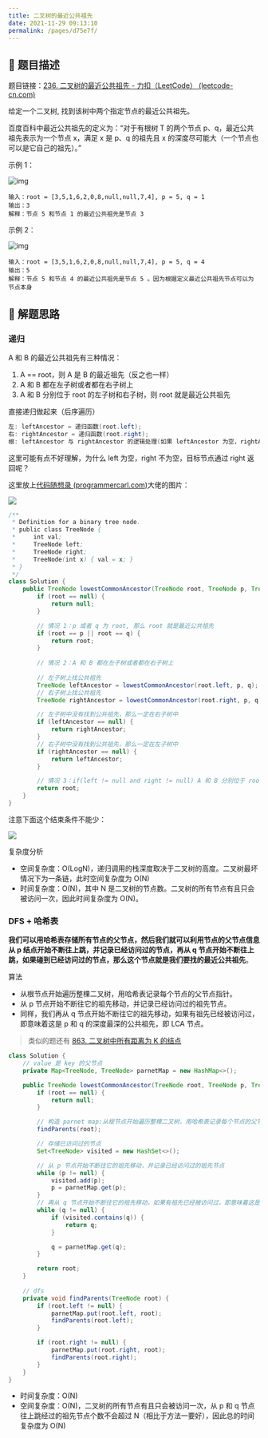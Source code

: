 ```yaml
---
title: 二叉树的最近公共祖先
date: 2021-11-29 09:13:10
permalink: /pages/d75e7f/
---
```


## 📃 题目描述

题目链接：[236. 二叉树的最近公共祖先 - 力扣（LeetCode） (leetcode-cn.com)](https://leetcode-cn.com/problems/lowest-common-ancestor-of-a-binary-tree/)

给定一个二叉树, 找到该树中两个指定节点的最近公共祖先。

百度百科中最近公共祖先的定义为：“对于有根树 T 的两个节点 p、q，最近公共祖先表示为一个节点 x，满足 x 是 p、q 的祖先且 x 的深度尽可能大（一个节点也可以是它自己的祖先）。”

示例 1：

![img](https://assets.leetcode.com/uploads/2018/12/14/binarytree.png)

```
输入：root = [3,5,1,6,2,0,8,null,null,7,4], p = 5, q = 1
输出：3
解释：节点 5 和节点 1 的最近公共祖先是节点 3
```

示例 2：

![img](https://assets.leetcode.com/uploads/2018/12/14/binarytree.png)

```
输入：root = [3,5,1,6,2,0,8,null,null,7,4], p = 5, q = 4
输出：5
解释：节点 5 和节点 4 的最近公共祖先是节点 5 。因为根据定义最近公共祖先节点可以为节点本身
```

## 🔔 解题思路

### 递归

A 和 B 的最近公共祖先有三种情况：

1. A == root，则 A 是 B 的最近祖先（反之也一样）
2. A 和 B 都在左子树或者都在右子树上
3. A 和 B 分别位于 root 的左子树和右子树，则 root 就是最近公共祖先

直接递归做起来（后序遍历）

```java
左: leftAncestor = 递归函数(root.left);
右: rightAncestor = 递归函数(root.right);
根: leftAncestor 与 rightAncestor 的逻辑处理(如果 leftAncestor 为空，rightAncestor 不为空，就返回 rightAncestor，说明目标节点是通过 rightAncestor 返回的，反之依然)
```

这里可能有点不好理解，为什么 left 为空，right 不为空，目标节点通过 right 返回呢？

这里放上[代码随想录 (programmercarl.com)](https://www.programmercarl.com/0236.二叉树的最近公共祖先.html#java)大佬的图片：

![](https://img-blog.csdnimg.cn/20210204151125844.png)


```java
/**
 * Definition for a binary tree node.
 * public class TreeNode {
 *     int val;
 *     TreeNode left;
 *     TreeNode right;
 *     TreeNode(int x) { val = x; }
 * }
 */
class Solution {
    public TreeNode lowestCommonAncestor(TreeNode root, TreeNode p, TreeNode q) {
        if (root == null) {
            return null;
        }

        // 情况 1：p 或者 q 为 root, 那么 root 就是最近公共祖先
        if (root == p || root == q) {
            return root;
        }
		
        // 情况 2：A 和 B 都在左子树或者都在右子树上
        
        // 左子树上找公共祖先
        TreeNode leftAncestor = lowestCommonAncestor(root.left, p, q);
        // 右子树上找公共祖先
        TreeNode rightAncestor = lowestCommonAncestor(root.right, p, q);

        // 左子树中没有找到公共祖先，那么一定在右子树中
        if (leftAncestor == null) {
            return rightAncestor;
        }
        // 右子树中没有找到公共祖先，那么一定在左子树中
        if (rightAncestor == null) {
            return leftAncestor;
        }

        // 情况 3：if(left != null and right != null) A 和 B 分别位于 root 的左子树和右子树，那么 root 就是最近公共祖先
        return root;
    }
}
```

注意下面这个结束条件不能少：

![](https://cs-wiki.oss-cn-shanghai.aliyuncs.com/img/20220527120656.png)

复杂度分析

- 空间复杂度：O(LogN)，递归调用的栈深度取决于二叉树的高度。二叉树最坏情况下为一条链，此时空间复杂度为 O(N)
- 时间复杂度：O(N)，其中 N 是二叉树的节点数。二叉树的所有节点有且只会被访问一次，因此时间复杂度为 O(N)。

### DFS + 哈希表

**我们可以用哈希表存储所有节点的父节点，然后我们就可以利用节点的父节点信息从 p 结点开始不断往上跳，并记录已经访问过的节点，再从 q 节点开始不断往上跳，如果碰到已经访问过的节点，那么这个节点就是我们要找的最近公共祖先**。

算法

- 从根节点开始遍历整棵二叉树，用哈希表记录每个节点的父节点指针。
- 从 p 节点开始不断往它的祖先移动，并记录已经访问过的祖先节点。
- 同样，我们再从 q 节点开始不断往它的祖先移动，如果有祖先已经被访问过，即意味着这是 p 和 q 的深度最深的公共祖先，即 LCA 节点。

> 类似的题还有 [863. 二叉树中所有距离为 K 的结点](https://leetcode.cn/problems/all-nodes-distance-k-in-binary-tree/)

```java
class Solution {
    // value 是 key 的父节点
    private Map<TreeNode, TreeNode> parnetMap = new HashMap<>();

    public TreeNode lowestCommonAncestor(TreeNode root, TreeNode p, TreeNode q) {
        if (root == null) {
            return null;
        }

        // 构造 parnet map:从根节点开始遍历整棵二叉树，用哈希表记录每个节点的父节点指针
        findParents(root);

        // 存储已访问过的节点
        Set<TreeNode> visited = new HashSet<>();

        // 从 p 节点开始不断往它的祖先移动，并记录已经访问过的祖先节点
        while (p != null) {
            visited.add(p);
            p = parnetMap.get(p);
        }
        // 再从 q 节点开始不断往它的祖先移动，如果有祖先已经被访问过，即意味着这是 p 和 q 的深度最深的公共祖先
        while (q != null) {
            if (visited.contains(q)) {
                return q;
            }

            q = parnetMap.get(q);
        }

        return root;
    }   
    
	// dfs
    private void findParents(TreeNode root) {
        if (root.left != null) {
            parnetMap.put(root.left, root);
            findParents(root.left);
        }

        if (root.right != null) {
            parnetMap.put(root.right, root);
            findParents(root.right);
        }
    }
}
```

- 时间复杂度：O(N)
- 空间复杂度：O(N)，二叉树的所有节点有且只会被访问一次，从 p 和 q 节点往上跳经过的祖先节点个数不会超过 N（相比于方法一要好），因此总的时间复杂度为 O(N)
